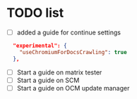 # TODO list

- [ ] added a guide for continue settings
  
```json
  "experimental": {
    "useChromiumForDocsCrawling": true
  },
```
- [ ] Start a guide on matrix tester
- [ ] Start a guide on SCM
- [ ] Start a guide on OCM update manager